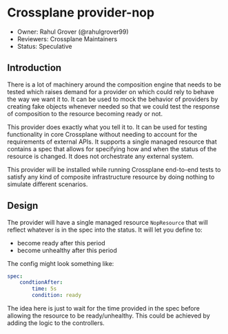 # Crossplane provider-nop

* Owner: Rahul Grover (@rahulgrover99)
* Reviewers: Crossplane Maintainers
* Status: Speculative

## Introduction

There is a lot of machinery around the composition engine that needs to be tested which raises demand for a provider on which could rely to behave the way we want it to. It can be used to mock the behavior of providers by creating fake objects whenever needed so that we could test the response of composition to the resource becoming ready or not. 

This provider does exactly what you tell it to. It can be used for testing functionality in core Crossplane without needing to account for the requirements of external APIs. It supports a single managed resource that contains a spec that allows for specifying how and when the status of the resource is changed. It does not orchestrate any external system. 

This provider will be installed while running Crossplane end-to-end tests to satisfy any kind of composite infrastructure resource by doing nothing to simulate different scenarios. 

## Design

The provider will have a single managed resource `NopResource` that will reflect whatever is in the spec into the status. It will let you define to:
- become ready after this period
- become unhealthy after this period

The config might look something like:

```yaml
spec:
    condtionAfter:
        time: 5s
        condition: ready
```

The idea here is just to wait for the time provided in the spec before allowing the resource to be ready/unhealthy. This could be achieved by adding the logic to the controllers. 

